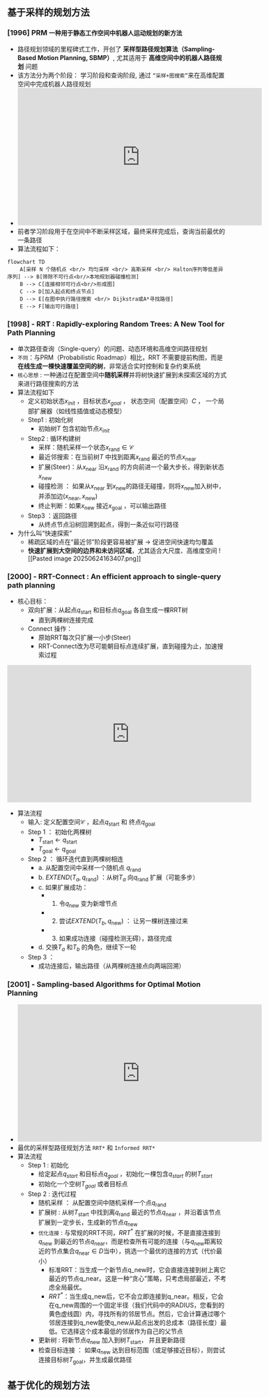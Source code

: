 ## 基于采样的规划方法
### [1996] PRM `一种用于静态工作空间中机器人运动规划的新方法`
* 路径规划领域的里程碑式工作，开创了 **采样型路径规划算法（Sampling-Based Motion Planning, SBMP）**,  尤其适用于 **高维空间中的机器人路径规划** 问题
* 该方法分为两个阶段： 学习阶段和查询阶段, 通过 `“采样+图搜索”`来在高维配置空间中完成机器人路径规划
* <iframe width="560" height="315" src="https://www.youtube.com/embed/RPzGEh6cOiM?si=N8LGsI3rxiv4fcfh" title="YouTube video player" frameborder="0" allow="accelerometer; autoplay; clipboard-write; encrypted-media; gyroscope; picture-in-picture; web-share" referrerpolicy="strict-origin-when-cross-origin" allowfullscreen></iframe>
* 前者学习阶段用于在空间中不断采样区域，最终采样完成后，查询当前最优的一条路径
* 算法流程如下：

```mermaid
flowchart TD
    A[采样 N 个随机点 <br/> 均匀采样 <br/> 高斯采样 <br/> Halton序列等低差异序列] --> B[筛除不可行点<br/>本地规划器碰撞检测]
    B --> C[连接相邻可行点<br/>形成图]
    C --> D[加入起点和终点节点]
    D --> E[在图中执行路径搜索 <br/> Dijkstra或A*寻找路径]
    E --> F[输出可行路径]
```


### [1998] - RRT : Rapidly-exploring Random Trees: A New Tool for Path Planning
* 单次路径查询（Single-query）的问题、动态环境和高维空间路径规划
* `不同`：与PRM（Probabilistic Roadmap）相比，RRT 不需要提前构图，而是**在线生成一棵快速覆盖空间的树**，非常适合实时控制和复杂约束系统
* `核心思想` : 一种通过在配置空间中**随机采样**并将树快速扩展到未探索区域的方式来进行路径搜索的方法
* 算法流程如下
    * 定义初始状态$x_{init}$ ，目标状态$x_{goal}$ ， 状态空间（配置空间）$C$ ， 一个局部扩展器（如线性插值或动态模型）
     * Step1 : 初始化树
        * 初始树$T$  包含初始节点$x_{init}$ 
     * Step2 : 循环构建树
        * 采样：随机采样一个状态$x_{\text{rand}} \in \mathcal{C}$
        * 最近邻搜索：在当前树$T$ 中找到距离$x_{\text{rand}}$ 最近的节点$x_{\text{near}}$ 
        * 扩展(Steer)：从$x_{\text{near}}$ 沿$x_{\text{rand}}$ 的方向前进一个最大步长，得到新状态$x_{\text{new}}$ 
	    * 碰撞检测 ： 如果从$x_{\text{near}}$ 到$x_{\text{new}}$的路径无碰撞，则将$x_{\text{new}}$加入树中，并添加边$(x_{\text{near}},x_{\text{new}})$ 
	    * 终止判断：如果$x_{\text{new}}$ 接近$x_{\text{goal}}$ ，可以输出路径
    * Step3 ：返回路径
		* 从终点节点沿树回溯到起点，得到一条近似可行路径    
*  为什么叫“快速探索”
	*  稀疏区域的点在“最近邻”阶段更容易被扩展 → 促进空间快速均匀覆盖
	*  **快速扩展到大空间的边界和未访问区域**，尤其适合大尺度、高维度空间
![[Pasted image 20250624163407.png]]

### [2000] - RRT-Connect : An efficient approach to single-query path planning
*  核心目标：
	* 双向扩展：从起点$q_{\text{start}}$ 和目标点$q_{\text{goal}}$ 各自生成一棵RRT树
		* 直到两棵树连接完成 
	* Connect 操作：
	    * 原始RRT每次只扩展一小步(Steer) 
	    * RRT-Connect改为尽可能朝目标点连续扩展，直到碰撞为止，加速搜索过程
<iframe width="560" height="315" src="https://www.youtube.com/embed/cxyRDIBAIR0?si=xsb07kDFJMjPdnWP" title="YouTube video player" frameborder="0" allow="accelerometer; autoplay; clipboard-write; encrypted-media; gyroscope; picture-in-picture; web-share" referrerpolicy="strict-origin-when-cross-origin" allowfullscreen></iframe>

* 算法流程
	* 输入: 定义配置空间$\mathcal{C}$ ，起点$q_{\text{start}}$  和 终点$q_{\text{goal}}$ 
	* Step 1 ： 初始化两棵树
		* $T_{\text{start}}$  <-    $q_{\text{start}}$
		* $T_{\text{goal}}$   <-  $q_{\text{goal}}$ 
	* Step 2 ： 循环迭代直到两棵树相连
		* a. 从配置空间中采样一个随机点 $q_{\text{rand}}$  
		* b. $EXTEND(T_{a}, q_{\text{rand}})$ ：从树$T_a$ 向$q_{\text{rand}}$ 扩展（可能多步） 
		* c. 如果扩展成功：
			* 1)  令$q_{\text{new}}$ 变为新增节点
			* 2) 尝试$EXTEND(T_{b},q_{\text{new}})$ ： 让另一棵树连接过来
			* 3) 如果成功连接（碰撞检测无碍），路径完成
		* d. 交换$T_{a}$ 和$T_{b}$ 的角色，继续下一轮
	* Step 3 ：
		* 成功连接后，输出路径（从两棵树连接点向两端回溯） 
### [2001] - Sampling-based Algorithms for Optimal Motion Planning
* <iframe width="560" height="315" src="https://www.youtube.com/embed/pVrXwec1Lsw?si=JnpHvUQ9-QmWNGjX" title="YouTube video player" frameborder="0" allow="accelerometer; autoplay; clipboard-write; encrypted-media; gyroscope; picture-in-picture; web-share" referrerpolicy="strict-origin-when-cross-origin" allowfullscreen></iframe>
* 最优的采样型路径规划方法 `RRT*`  和 `Informed RRT*`
* 算法流程
	* Step 1 : 初始化
		* 给定起点$q_{start}$ 和目标点$q_{goal}$ ，初始化一棵包含$q_{start}$ 的树$T_{start}$
		* 初始化一个空树$T_{goal}$ 或者目标点
	* Step 2 : 迭代过程
		*  随机采样 ： 从配置空间中随机采样一个点$q_{\text{rand}}$
		*  扩展树 :  从树$T_{\text{start}}$ 中找到离$q_{\text{rand}}$ 最近的节点$q_{\text{near}}$ ，并沿着该节点扩展到一定步长，生成新的节点$q_{\text{new}}$ 
		* `优化连接` : 与常规的RRT不同，$RRT^*$ 在扩展的时候，不是直接连接到$q_{\text{new}}$ 到最近的节点$q_{\text{near}}$，而是检查所有可能的连接（与$q_{\text{new}}$距离较近的节点集合$q_{\text{near}} \in D$当中），挑选一个最优的连接的方式（代价最小）
			* 标准RRT：当生成一个新节点q_new时，它会直接连接到树上离它最近的节点q_near。这是一种“贪心”策略，只考虑局部最近，不考虑全局最优。
			- $RRT^*$：当生成q_new后，它不会立即连接到q_near。相反，它会在q_new周围的一个固定半径（我们代码中的RADIUS，您看到的黄色虚线圆）内，寻找所有的邻居节点。然后，它会计算通过哪个邻居连接到q_new能使q_new从起点出发的总成本（路径长度）最低。它选择这个成本最低的邻居作为自己的父节点 
		* 更新树 : 将新节点$q_{\text{new}}$ 加入到树$T_{\text{start}}$， 并且更新路径
		* 检查目标连接 ： 如果$q_{\text{new}}$ 达到目标范围（或足够接近目标），则尝试连接目标树$T_{\text{goal}}$，并生成最优路径
## 基于优化的规划方法
